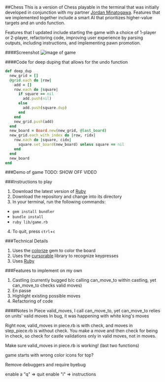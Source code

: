 ##Chess
This is a version of Chess playable in the terminal that was initially developed in conjunction with my partner [Jordan Minatogawa][partner]. Features that we implemented together include a smart AI that prioritizes higher-value targets and an undo function.

Features that I updated include starting the game with a choice of 1-player or 2-player, refactoring code, improving user experience by parsing outputs, including instructions, and implementing pawn promotion.

[partner]: https://github.com/jordvnkm

####Screenshot
![image of game](http://res.cloudinary.com/tahngarth825/image/upload/v1468877930/checkmate_rheehe.png)

####Code for deep duping that allows for the undo function
```ruby
def deep_dup
  new_grid = []
  @grid.each do |row|
    add = []
    row.each do |square|
      if square == nil
        add.push(nil)
      else
        add.push(square.dup)
      end
    end
    new_grid.push(add)
  end
  new_board = Board.new(new_grid, @last_board)
  new_grid.each_with_index do |row, ridx|
    row.each do |square, cidx|
      square.set_board(new_board) unless square == nil
    end
  end
  new_board
end
```

###Demo of game
TODO: SHOW OFF VIDEO

###Instructions to play
1. Download the latest version of [Ruby][ruby]
2. Download the repository and change into its directory
3. In your terminal, run the following commands:
  * `gem install bundler`
  * `bundle install`
  * `ruby lib/game.rb`
4. To quit, press `ctrl`+`c`

###Technical Details
1. Uses the [colorize][colorize] gem to color the board
2. Uses the [cursorable][cursorable] library to recognize keypresses
3. Uses [Ruby][ruby]

[colorize]:
https://rubygems.org/gems/colorize/versions/0.8.1
[ruby]:
https://www.ruby-lang.org/en/downloads/
[cursorable]: https://github.com/rglassett/ruby-cursor-game/blob/master/lib/cursorable.rb

###Features to implement on my own
1. Castling (currently bugged b/c calling can_move_to within castling, yet
  can_move_to checks valid moves)
2. En passe
4. Highlight existing possible moves
100. Refactoring of code


####Notes
In Piece valid_moves, I call can_move_to, yet can_move_to relies on units' valid moves
In bug, it was happening with white king's moves

Right now, valid_moves in piece.rb is with check, and moves in step_piece.rb is
without check. You make a move and then check for being in check, so check for
castle validations only in valid moves, not in moves.   

Make sure valid_moves in piece.rb is working! (last two functions)

game starts with wrong color icons for top?

Remove debuggers and require byebug

enable a "q" => quit
enable "i" => instructions
